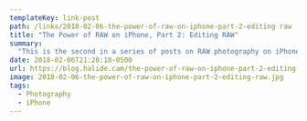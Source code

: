 ```yaml
---
templateKey: link-post
path: /links/2018-02-06-the-power-of-raw-on-iphone-part-2-editing raw
title: "The Power of RAW on iPhone, Part 2: Editing RAW"
summary:
  "This is the second in a series of posts on RAW photography on iPhone. I previously wrote about what RAW is by explaining a little on how cameras work, how you can use RAW, and what some key tradeoffs of using RAW are. New to this series? I suggest you start there."
date: 2018-02-06T21:28:18-0500
url: https://blog.halide.cam/the-power-of-raw-on-iphone-part-2-editing-raw-79f60983302f
image: 2018-02-06-the-power-of-raw-on-iphone-part-2-editing-raw.jpg
tags:
  - Photography
  - iPhone
---
```

